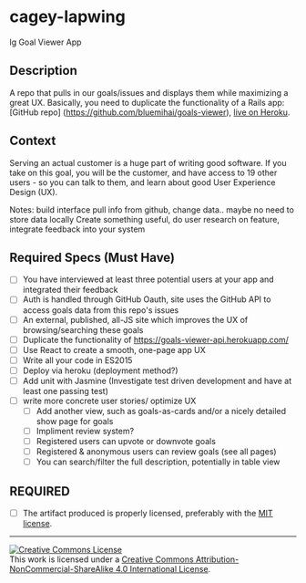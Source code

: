 # cagey-lapwing
lg Goal Viewer App

## Description

A repo that pulls in our goals/issues and displays them while maximizing a great UX.
Basically, you need to duplicate the functionality of a Rails app: [GitHub repo] (https://github.com/bluemihai/goals-viewer), [live on Heroku](https://goals-viewer-api.herokuapp.com/).

## Context

Serving an actual customer is a huge part of writing good software.  If you take on this goal, you will be the customer, and have access to 19 other users - so you can talk to them, and learn about good User Experience Design (UX).

Notes:
build interface
pull info from github, change data.. maybe no need to store data locally
Create something useful, do user research on feature, integrate feedback into your system

## Required Specs (Must Have)

- [ ] You have interviewed at least three potential users at your app and integrated their feedback
- [ ] Auth is handled through GitHub Oauth, site uses the GitHub API to access goals data from this repo's issues
- [ ] An external, published, all-JS site which improves the UX of browsing/searching these goals
- [ ] Duplicate the functionality of https://goals-viewer-api.herokuapp.com/
- [ ] Use React to create a smooth, one-page app UX
- [ ] Write all your code in ES2015
- [ ] Deploy via heroku (deployment method?)
- [ ] Add unit with Jasmine (Investigate test driven development and have at least one passing test)
- [ ] write more concrete user stories/ optimize UX
  - [ ] Add another view, such as goals-as-cards and/or a nicely detailed show page for goals
  - [ ] Impliment review system?
  - [ ] Registered users can upvote or downvote goals
  - [ ] Registered & anonymous users can review goals (see all pages)
  - [ ] You can search/filter the full description, potentially in table view

## REQUIRED

- [ ] The artifact produced is properly licensed, preferably with the [MIT license][mit-license].
---

<!-- LICENSE -->

<a rel="license" href="http://creativecommons.org/licenses/by-nc-sa/4.0/"><img alt="Creative Commons License" style="border-width:0" src="https://i.creativecommons.org/l/by-nc-sa/4.0/80x15.png" /></a>
<br />This work is licensed under a <a rel="license" href="http://creativecommons.org/licenses/by-nc-sa/4.0/">Creative Commons Attribution-NonCommercial-ShareAlike 4.0 International License</a>.

[mit-license]: https://opensource.org/licenses/MIT
